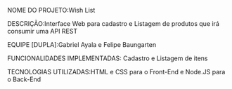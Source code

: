 
NOME DO PROJETO:Wish List

DESCRIÇÃO:Interface Web para cadastro e Listagem de produtos que irá consumir uma API REST 

EQUIPE [DUPLA]:Gabriel Ayala e Felipe Baungarten 

FUNCIONALIDADES IMPLEMENTADAS: Cadastro e Listagem de itens

TECNOLOGIAS UTILIZADAS:HTML e CSS para o Front-End e Node.JS para o Back-End

